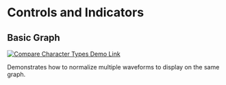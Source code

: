 # Controls and Indicators

## Basic Graph

[![Compare Character Types Demo Link](https://img.shields.io/badge/Details-Demo_Link-green.svg)](https://ni.github.io/webvi-examples/ProgrammingBasics/ControlsAndIndicators/BasicGraph/Builds/WebApp_Default%20Web%20Server/)

Demonstrates how to normalize multiple waveforms to display on the same graph.
